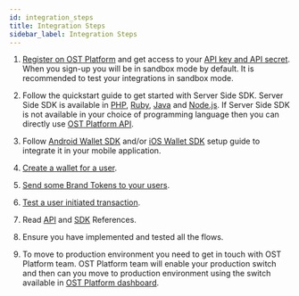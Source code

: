 ```yaml
---
id: integration_steps
title: Integration Steps
sidebar_label: Integration Steps
---
```



1. [Register on OST Platform](https://platform.ost.com/sign-up) and get access to your [API key and API secret](https://platform.ost.com/developer). When you sign-up you will be in sandbox mode by default. It is recommended to test your integrations in sandbox mode.

2. Follow the quickstart guide to get started with Server Side SDK. Server Side SDK is available in [PHP](/platform/docs/sdk/server_sdk_setup/php/), [Ruby](/platform/docs/sdk/server_sdk_setup/ruby/), [Java](/platform/docs/sdk/server_sdk_setup/java/) and [Node.js](/platform/docs/sdk/server_sdk_setup/nodejs/). If Server Side SDK is not available in your choice of programming language then you can directly use [OST Platform API](/platform/docs/api).

3. Follow [Android Wallet SDK](/platform/docs/wallet_sdk_setup/android/) and/or [iOS Wallet SDK](;) setup guide to integrate it in your mobile application.

4. [Create a wallet for a user](/platform/docs/guides/create_wallet/).

5. [Send some Brand Tokens to your users](/platform/docs/guides/execute_transaction/#executing-company-to-user-transactions).

6. [Test a user initiated transaction](/platform/docs/guides/execute_transaction/#executing-user-intiated-transactions-in-web).

7. Read [API](/platform/docs/api/) and [SDK](/platform/docs/sdk/) References.

8. Ensure you have implemented and tested all the flows.

9. To move to production environment you need to get in touch with OST Platform team. OST Platform team will enable your production switch and then can you move to production environment using the switch available in [OST Platform dashboard](https://platform.ost.com).